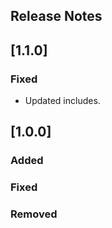 ## Release Notes

## [1.1.0]

### Fixed

- Updated includes.

## [1.0.0]

### Added

### Fixed

### Removed
